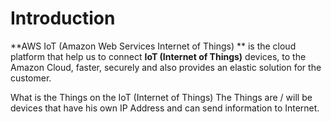 # Introduction

**AWS IoT (Amazon Web Services Internet of Things) ** is the cloud platform that help us to connect **IoT (Internet of Things)** devices, to the Amazon Cloud, faster, securely and also provides an elastic solution for the customer.

What is the Things on the IoT (Internet of Things)
The Things are / will be devices that have his own IP Address and can send information to Internet.

